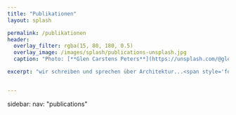 ```yaml
---
title: "Publikationen"
layout: splash

permalink: /publikationen
header:
  overlay_filter: rgba(15, 80, 180, 0.5)
  overlay_image: /images/splash/publications-unsplash.jpg
  caption: "Photo: [**Glen Carstens Peters**](https://unsplash.com/@glenncarstenspeters)"

excerpt: "wir schreiben und sprechen über Architektur...<span style='font-size:80px;'>&#128521;</span>"


---
```


sidebar:
  nav: "publications"



 